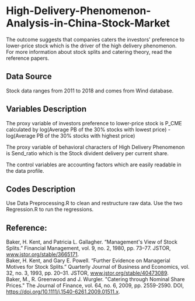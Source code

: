 # High-Delivery-Phenomenon-Analysis-in-China-Stock-Market
The outcome suggests that companies caters the investors' preference to lower-price stock which is the driver of the high delivery phenomenon.      
For more information about stock splits and catering theory, read the reference papers.

## Data Source
Stock data ranges from 2011 to 2018 and comes from Wind database.   

## Variables Description
The proxy variable of investors preference to lower-price stock is P_CME calculated by log(Average PB of the 30% stocks with lowest price) - log(Average PB of the 30% stocks with highest price)   

The proxy variable of behavioral characters of High Delivery Phenomenon is Send_ratio which is the Stock divident delivery per current share.   

The control variables are accounting factors which are easily readable in the data profile.   

## Codes Description
Use Data Preprocessing.R to clean and restructure raw data.
Use the two Regression.R to run the regressions.    

## Reference:   
Baker, H. Kent, and Patricia L. Gallagher. “Management's View of Stock Splits.” Financial Management, vol. 9, no. 2, 1980, pp. 73–77. JSTOR, www.jstor.org/stable/3665171.    
Baker, H. Kent, and Gary E. Powell. “Further Evidence on Managerial Motives for Stock Splits.” Quarterly Journal of Business and Economics, vol. 32, no. 3, 1993, pp. 20–31. JSTOR, www.jstor.org/stable/40473089.    
Baker, M.,  R. Greenwood and J. Wurgler. "Catering through Nominal Share Prices." The Journal of Finance, vol. 64, no. 6, 2009, pp. 2559-2590. DOI, https://doi.org/10.1111/j.1540-6261.2009.01511.x.
